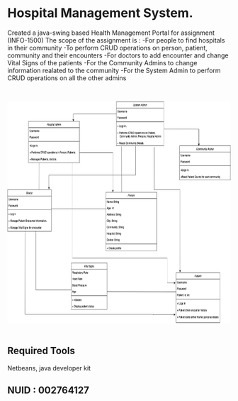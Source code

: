 # Hospital Management System.

Created a java-swing based Health Management Portal for assignment (INFO-1500)
The scope of the assignment is :
-For people to find hospitals in their community
-To perform CRUD operations on person, patient, community and their encounters
-For doctors to add encounter and change Vital Signs of the patients
-For the Community Admins to change information realated to the community
-For the System Admin to perform CRUD operations on all the other admins

<br>

<img src="classDiagram.jpeg" width="1000" height="500"/><br><br>



## Required Tools

Netbeans, java developer kit



## NUID : 002764127

